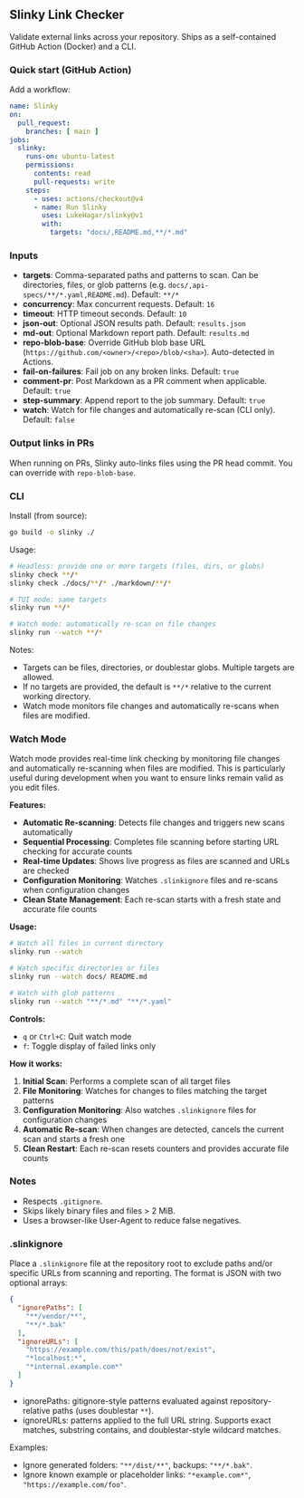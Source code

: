 ## Slinky Link Checker

Validate external links across your repository. Ships as a self-contained GitHub Action (Docker) and a CLI.

### Quick start (GitHub Action)

Add a workflow:

```yaml
name: Slinky
on:
  pull_request:
    branches: [ main ]
jobs:
  slinky:
    runs-on: ubuntu-latest
    permissions:
      contents: read
      pull-requests: write
    steps:
      - uses: actions/checkout@v4
      - name: Run Slinky
        uses: LukeHagar/slinky@v1
        with:
          targets: "docs/,README.md,**/*.md"
```

### Inputs

- **targets**: Comma-separated paths and patterns to scan. Can be directories, files, or glob patterns (e.g. `docs/,api-specs/**/*.yaml,README.md`). Default: `**/*`
- **concurrency**: Max concurrent requests. Default: `16`
- **timeout**: HTTP timeout seconds. Default: `10`
- **json-out**: Optional JSON results path. Default: `results.json`
- **md-out**: Optional Markdown report path. Default: `results.md`
- **repo-blob-base**: Override GitHub blob base URL (`https://github.com/<owner>/<repo>/blob/<sha>`). Auto-detected in Actions.
- **fail-on-failures**: Fail job on any broken links. Default: `true`
- **comment-pr**: Post Markdown as a PR comment when applicable. Default: `true`
- **step-summary**: Append report to the job summary. Default: `true`
- **watch**: Watch for file changes and automatically re-scan (CLI only). Default: `false`

### Output links in PRs

When running on PRs, Slinky auto-links files using the PR head commit. You can override with `repo-blob-base`.

### CLI

Install (from source):

```bash
go build -o slinky ./
```

Usage:

```bash
# Headless: provide one or more targets (files, dirs, or globs)
slinky check **/*
slinky check ./docs/**/* ./markdown/**/*

# TUI mode: same targets
slinky run **/*

# Watch mode: automatically re-scan on file changes
slinky run --watch **/*
```

Notes:
- Targets can be files, directories, or doublestar globs. Multiple targets are allowed.
- If no targets are provided, the default is `**/*` relative to the current working directory.
- Watch mode monitors file changes and automatically re-scans when files are modified.

### Watch Mode

Watch mode provides real-time link checking by monitoring file changes and automatically re-scanning when files are modified. This is particularly useful during development when you want to ensure links remain valid as you edit files.

**Features:**
- **Automatic Re-scanning**: Detects file changes and triggers new scans automatically
- **Sequential Processing**: Completes file scanning before starting URL checking for accurate counts
- **Real-time Updates**: Shows live progress as files are scanned and URLs are checked
- **Configuration Monitoring**: Watches `.slinkignore` files and re-scans when configuration changes
- **Clean State Management**: Each re-scan starts with a fresh state and accurate file counts

**Usage:**
```bash
# Watch all files in current directory
slinky run --watch

# Watch specific directories or files
slinky run --watch docs/ README.md

# Watch with glob patterns
slinky run --watch "**/*.md" "**/*.yaml"
```

**Controls:**
- `q` or `Ctrl+C`: Quit watch mode
- `f`: Toggle display of failed links only

**How it works:**
1. **Initial Scan**: Performs a complete scan of all target files
2. **File Monitoring**: Watches for changes to files matching the target patterns
3. **Configuration Monitoring**: Also watches `.slinkignore` files for configuration changes
4. **Automatic Re-scan**: When changes are detected, cancels the current scan and starts a fresh one
5. **Clean Restart**: Each re-scan resets counters and provides accurate file counts

### Notes

- Respects `.gitignore`.
- Skips likely binary files and files > 2 MiB.
- Uses a browser-like User-Agent to reduce false negatives.

### .slinkignore

Place a `.slinkignore` file at the repository root to exclude paths and/or specific URLs from scanning and reporting. The format is JSON with two optional arrays:

```json
{
  "ignorePaths": [
    "**/vendor/**",
    "**/*.bak"
  ],
  "ignoreURLs": [
    "https://example.com/this/path/does/not/exist",
    "*localhost:*",
    "*internal.example.com*"
  ]
}
```

- ignorePaths: gitignore-style patterns evaluated against repository-relative paths (uses doublestar `**`).
- ignoreURLs: patterns applied to the full URL string. Supports exact matches, substring contains, and doublestar-style wildcard matches.

Examples:
- Ignore generated folders: `"**/dist/**"`, backups: `"**/*.bak"`.
- Ignore known example or placeholder links: `"*example.com*"`, `"https://example.com/foo"`.


